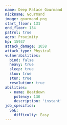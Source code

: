 ```yaml
---
name: Deep Palace Gourmand
nickname: Gourmand
image: gourmand.png
start_floor: 131
end_floor: 134
patrol: true
agro: Proximity
hp: 15937
attack_damage: 1058
attack_type: Physical
vulnerabilities:
  bind: false
  heavy: true
  sleep: true
  slow: true
  stun: true
  resolution: true
abilities:
  - name: Beatdown
    potency: 130
    description: 'instant'
job_specifics:
  SGE:
    difficulty: Easy
---
```

